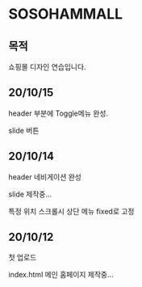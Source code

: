 # SOSOHAMMALL

## 목적
쇼핑몰 디자인 연습입니다.

## 20/10/15

header 부분에 Toggle메뉴 완성.

slide 버튼 

## 20/10/14

header 네비게이션 완성

slide 제작중...

특정 위치 스크롤시 상단 메뉴 fixed로 고정

## 20/10/12

첫 업로드

index.html
메인 홈페이지 제작중...


